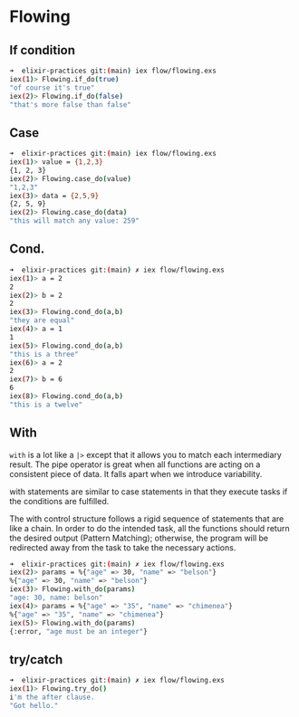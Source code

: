 # Flowing

## If condition

```sh
➜  elixir-practices git:(main) iex flow/flowing.exs
iex(1)> Flowing.if_do(true)
"of course it's true"
iex(2)> Flowing.if_do(false)
"that's more false than false"
```

## Case

```sh
➜  elixir-practices git:(main) iex flow/flowing.exs
iex(1)> value = {1,2,3}
{1, 2, 3}
iex(2)> Flowing.case_do(value)
"1,2,3"
iex(3)> data = {2,5,9}       
{2, 5, 9}
iex(2)> Flowing.case_do(data)
"this will match any value: 259"
```

## Cond.

```sh
➜  elixir-practices git:(main) ✗ iex flow/flowing.exs
iex(1)> a = 2
2
iex(2)> b = 2
2
iex(3)> Flowing.cond_do(a,b)
"they are equal"
iex(4)> a = 1
1
iex(5)> Flowing.cond_do(a,b)
"this is a three"
iex(6)> a = 2
2
iex(7)> b = 6
6
iex(8)> Flowing.cond_do(a,b)
"this is a twelve"
```

## With

`with` is a lot like a `|>` except that it allows you to match each intermediary result. The pipe operator is great when all functions are acting on a consistent piece of data. It falls apart when we introduce variability.

with statements are similar to case statements in that they execute tasks if the conditions are fulfilled. 

The with control structure follows a rigid sequence of statements that are like a chain. In order to do the intended task, all the functions should return the desired output (Pattern Matching); otherwise, the program will be redirected away from the task to take the necessary actions.

```sh
➜  elixir-practices git:(main) ✗ iex flow/flowing.exs
iex(2)> params = %{"age" => 30, "name" => "belson"}
%{"age" => 30, "name" => "belson"}
iex(3)> Flowing.with_do(params)
"age: 30, name: belson"
iex(4)> params = %{"age" => "35", "name" => "chimenea"}
%{"age" => "35", "name" => "chimenea"}
iex(5)> Flowing.with_do(params)
{:error, "age must be an integer"}
```

## try/catch

```sh
➜  elixir-practices git:(main) ✗ iex flow/flowing.exs
iex(1)> Flowing.try_do()
i'm the after clause.
"Got hello."
```